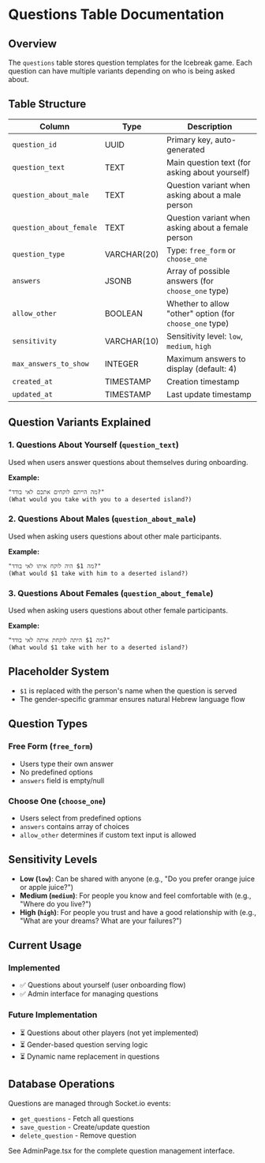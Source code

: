 # Questions Table Documentation

## Overview
The `questions` table stores question templates for the Icebreak game. Each question can have multiple variants depending on who is being asked about.

## Table Structure

| Column | Type | Description |
|--------|------|-------------|
| `question_id` | UUID | Primary key, auto-generated |
| `question_text` | TEXT | Main question text (for asking about yourself) |
| `question_about_male` | TEXT | Question variant when asking about a male person |
| `question_about_female` | TEXT | Question variant when asking about a female person |
| `question_type` | VARCHAR(20) | Type: `free_form` or `choose_one` |
| `answers` | JSONB | Array of possible answers (for `choose_one` type) |
| `allow_other` | BOOLEAN | Whether to allow "other" option (for `choose_one` type) |
| `sensitivity` | VARCHAR(10) | Sensitivity level: `low`, `medium`, `high` |
| `max_answers_to_show` | INTEGER | Maximum answers to display (default: 4) |
| `created_at` | TIMESTAMP | Creation timestamp |
| `updated_at` | TIMESTAMP | Last update timestamp |

## Question Variants Explained

### 1. Questions About Yourself (`question_text`)
Used when users answer questions about themselves during onboarding.

**Example:**
```
"מה הייתם לוקחים אתכם לאי בודד?"
(What would you take with you to a deserted island?)
```

### 2. Questions About Males (`question_about_male`)
Used when asking users questions about other male participants.

**Example:**
```
"מה $1 היה לוקח איתו לאי בודד?"
(What would $1 take with him to a deserted island?)
```

### 3. Questions About Females (`question_about_female`)
Used when asking users questions about other female participants.

**Example:**
```
"מה $1 היתה לוקחת איתה לאי בודד?"
(What would $1 take with her to a deserted island?)
```

## Placeholder System

- `$1` is replaced with the person's name when the question is served
- The gender-specific grammar ensures natural Hebrew language flow

## Question Types

### Free Form (`free_form`)
- Users type their own answer
- No predefined options
- `answers` field is empty/null

### Choose One (`choose_one`)
- Users select from predefined options
- `answers` contains array of choices
- `allow_other` determines if custom text input is allowed

## Sensitivity Levels

- **Low (`low`)**: Can be shared with anyone (e.g., "Do you prefer orange juice or apple juice?")
- **Medium (`medium`)**: For people you know and feel comfortable with (e.g., "Where do you live?")
- **High (`high`)**: For people you trust and have a good relationship with (e.g., "What are your dreams? What are your failures?")

## Current Usage

### Implemented
- ✅ Questions about yourself (user onboarding flow)
- ✅ Admin interface for managing questions

### Future Implementation
- ⏳ Questions about other players (not yet implemented)
- ⏳ Gender-based question serving logic
- ⏳ Dynamic name replacement in questions

## Database Operations

Questions are managed through Socket.io events:
- `get_questions` - Fetch all questions
- `save_question` - Create/update question
- `delete_question` - Remove question

See AdminPage.tsx for the complete question management interface.
